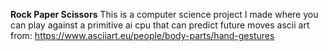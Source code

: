 **Rock Paper Scissors**
This is a computer science project I made where you can play against a primitive ai cpu that can predict future moves
ascii art from: https://www.asciiart.eu/people/body-parts/hand-gestures
